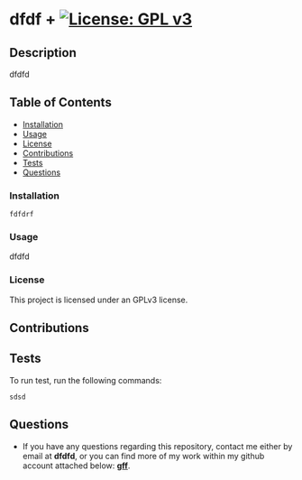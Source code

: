 # dfdf + [![License: GPL v3](https://img.shields.io/badge/License-GPL%20v3-blue.svg)](http://www.gnu.org/licenses/gpl-3.0)

## Description

dfdfd

## Table of Contents

- [Installation](#installation)
- [Usage](#usage)
- [License](#license)
- [Contributions](#contributions)
- [Tests](#tests)
- [Questions](#questions)

### Installation

```
fdfdrf
```

### Usage

dfdfd

### License

This project is licensed under an GPLv3 license.

## Contributions



## Tests

To run test, run the following commands:

```
sdsd
```

## Questions

- If you have any questions regarding this repository, contact me either by email at **dfdfd**, or you can find more of my work within my github account attached below: 
**[gff](https://github.com/gff)**.